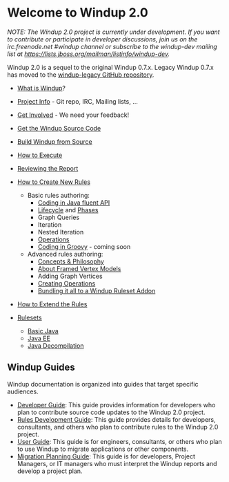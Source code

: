 # Welcome to Windup 2.0

_NOTE: The Windup 2.0 project is currently under development. If you want to contribute or participate in developer discussions, join us on the irc.freenode.net #windup channel or subscribe to the windup-dev mailing list at https://lists.jboss.org/mailman/listinfo/windup-dev._

Windup 2.0 is a sequel to the original Windup 0.7.x. Legacy Windup 0.7.x has moved to the [windup-legacy GitHub repository](https://github.com/windup/windup-legacy).

* [What is Windup](What-is-Windup)?
* [Project Info](Project-Info) - Git repo, IRC, Mailing lists, ...
* [Get Involved](Get-Involved) - We need your feedback!
* [Get the Windup Source Code](https://github.com/windup/windup/wiki/Dev:-Get-the-Windup-Source-Code)
* [Build Windup from Source](https://github.com/windup/windup/wiki/Dev:-Build)
* [How to Execute](Execute-Windup)
* [Reviewing the Report](Reviewing-the-Report)
* [How to Create New Rules](Rules:-Creating)
   * Basic rules authoring:
       * [Coding in Java fluent API](Rules:-Coding-Java)
       * [Lifecycle](Rules:-Rules-Execution-Lifecycle) and [Phases](Rules:-Phases)
       * Graph Queries
       * Iteration
       * Nested Iteration
       * [Operations](Rules:-Operations)
       * [Coding in Groovy](Rules:-Coding-Groovy) - coming soon
   * Advanced rules authoring:
       * [Concepts & Philosophy](Rules:-Concepts-&-Philosophy)
       * [About Framed Vertex Models](FramedModels)
       * Adding Graph Vertices
       * [Creating Operations](Rules:-Creating-Operations)
       * [Bundling it all to a Windup Ruleset Addon](Rules:-Bundling)
* [How to Extend the Rules](https://github.com/windup/windup/wiki/Extend-Windup-Rules)
 
* [Rulesets](https://github.com/windup/windup/wiki/Rulesets)
   * [Basic Java](https://github.com/windup/windup/wiki/Ruleset:-Java-Basic)
   * [Java EE](https://github.com/windup/windup/wiki/Ruleset:-Java-EE)
   * [Java Decompilation](https://github.com/windup/windup/wiki/Ruleset:-Java-Decompilation)

## Windup Guides

Windup documentation is organized into guides that target specific audiences.
 
* [Developer Guide](https://github.com/windup/windup/wiki/Dev:-Developer-Guide): This guide provides information for developers who plan to contribute source code updates to the Windup 2.0 project.
* [Rules Development Guide](https://github.com/windup/windup/wiki/Rules:--Rules-Development-Guide): This guide provides details for developers, consultants, and others who plan to contribute rules to the Windup 2.0 project.
* [User Guide](https://github.com/windup/windup/wiki/User:-User-Guide): This guide is for engineers, consultants, or others who plan to use Windup to migrate applications or other components.
* [Migration Planning Guide](https://github.com/windup/windup/wiki/Plan:-Migration-Planning-Guide): This guide is for developers, Project Managers, or IT managers who must interpret the Windup reports and develop a project plan.

